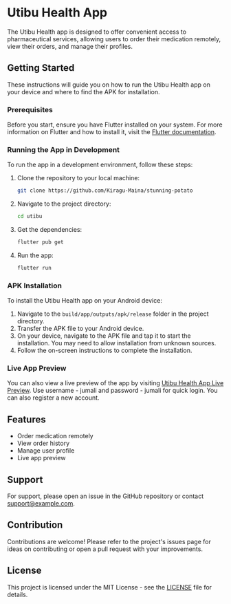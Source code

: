 # Utibu Health App

The Utibu Health app is designed to offer convenient access to pharmaceutical services, allowing users to order their medication remotely, view their orders, and manage their profiles.

## Getting Started

These instructions will guide you on how to run the Utibu Health app on your device and where to find the APK for installation.

### Prerequisites

Before you start, ensure you have Flutter installed on your system. For more information on Flutter and how to install it, visit the [Flutter documentation](https://flutter.dev/docs/get-started/install).

### Running the App in Development

To run the app in a development environment, follow these steps:

1. Clone the repository to your local machine:
   ```bash
   git clone https://github.com/Kiragu-Maina/stunning-potato
   ```
2. Navigate to the project directory:
   ```bash
   cd utibu
   ```
3. Get the dependencies:
   ```bash
   flutter pub get
   ```
4. Run the app:
   ```bash
   flutter run
   ```

### APK Installation

To install the Utibu Health app on your Android device:

1. Navigate to the `build/app/outputs/apk/release` folder in the project directory.
2. Transfer the APK file to your Android device.
3. On your device, navigate to the APK file and tap it to start the installation. You may need to allow installation from unknown sources.
4. Follow the on-screen instructions to complete the installation.

### Live App Preview

You can also view a live preview of the app by visiting [Utibu Health App Live Preview](https://g-assist-b207f.web.app/). Use username - jumali and password - jumali for quick login. You can also register a new account.


## Features

- Order medication remotely
- View order history
- Manage user profile
- Live app preview

## Support

For support, please open an issue in the GitHub repository or contact support@example.com.

## Contribution

Contributions are welcome! Please refer to the project's issues page for ideas on contributing or open a pull request with your improvements.

## License

This project is licensed under the MIT License - see the [LICENSE](LICENSE) file for details.
```

